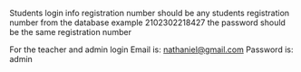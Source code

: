 Students login info registration number should be any students registration number from the database
example 2102302218427
the password should be the same registration number


For the teacher and admin login
Email is: nathaniel@gmail.com
Password is: admin
